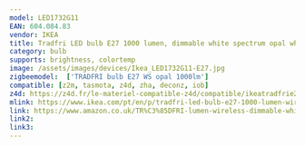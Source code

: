 ```yaml
---
model: LED1732G11
EAN: 604.084.83
vendor: IKEA
title: Tradfri LED bulb E27 1000 lumen, dimmable white spectrum opal white
category: bulb
supports: brightness, colortemp
image: /assets/images/devices/Ikea_LED1732G11-E27.jpg
zigbeemodel:  ['TRADFRI bulb E27 WS opal 1000lm']
compatible: [z2m, tasmota, z4d, zha, deconz, iob]
z4d: https://z4d.fr/le-materiel-compatible-z4d/compatible/ikeatradfrie271000lumens
mlink: https://www.ikea.com/pt/en/p/tradfri-led-bulb-e27-1000-lumen-wireless-dimmable-white-spectrum-opal-white-60408483/
link: https://www.amazon.co.uk/TR%C3%85DFRI-lumen-wireless-dimmable-white/dp/B07KM1XFZG
link2: 
link3: 
---
```

